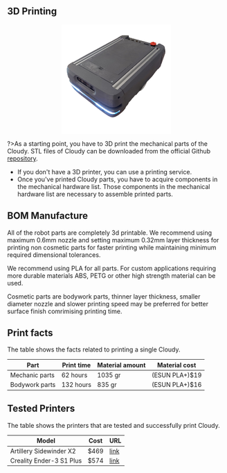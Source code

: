 ## 3D Printing
<img style="  display: block; margin-left: auto; margin-right: auto; width: 50%;" src="https://raw.githubusercontent.com/robolaunch/cloudy/docs/docs/images/corner-removebg-preview.png"/>


?>As a starting point, you have to 3D print the mechanical parts of the Cloudy. STL files of Cloudy can be downloaded from the official Github <a href="https://github.com/robolaunch/cloudy_stl" target=”_blank” >repository</a>. 

- If you don't have a 3D printer, you can use a printing service.
- Once you've printed Cloudy parts, you have to acquire components in the mechanical hardware list. Those components in the mechanical hardware list are necessary to assemble printed parts.

## BOM Manufacture

All of the robot parts are completely 3d printable. We recommend using maximum 0.6mm nozzle and setting maximum 0.32mm layer 
thickness for printing non cosmetic parts for faster printing while maintaining minimum required dimensional tolerances.

 We recommend using PLA for all parts. For custom applications requiring more durable materials ABS, PETG or other high strength material 
can be used.
 
 Cosmetic parts are bodywork parts, thinner layer thickness, smaller diameter nozzle and slower printing speed may be preferred for better surface finish comrimising printing time.


## Print facts
The table shows the facts related to printing a single Cloudy.

| **Part**        | **Print time** | **Material amount** | **Material cost** |
|-----------------|----------------|---------------------|-------------------|
| Mechanic parts  | 62 hours       | 1035 gr             | (ESUN PLA+)$19    |
| Bodywork parts  | 132 hours      | 835 gr              | (ESUN PLA+)$16    |
## Tested Printers
The table shows the printers that are tested and successfully print Cloudy.

| **Model**                | **Cost** | **URL**                                                                                                  |
|--------------------------|----------|----------------------------------------------------------------------------------------------------------|
| Artillery Sidewinder X2  | $469     | [link](https://www.amazon.com/Artillery-Sidewinder-SW-X2-pre-Assembled-300x300x400mm/dp/B09GVTFGCZ?th=1) |
| Creality Ender-3 S1 Plus | $574     | [link](https://www.amazon.com/Creality-Ender-3-S1-Plus-Printer/dp/B0B3WNZDBG)   